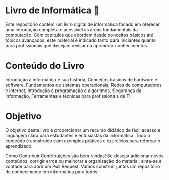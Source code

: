 # Livro de Informática 📘
Este repositório contém um livro digital de informática focado em oferecer uma introdução completa e acessível às áreas fundamentais da computação. Com capítulos que abordam desde conceitos básicos até tópicos avançados, este material é indicado tanto para iniciantes quanto para profissionais que desejam revisar ou aprimorar conhecimentos.

# Conteúdo do Livro
Introdução à informática e sua história,
Conceitos básicos de hardware e software,
Fundamentos de sistemas operacionais,
Redes de computadores e internet,
Introdução à programação e algoritmos,
Segurança da informação,
Ferramentas e técnicas para profissionais de TI.
# Objetivo
O objetivo deste livro é proporcionar um recurso didático de fácil acesso e linguagem clara para estudantes e entusiastas da informática. Todo o conteúdo é construído com exemplos práticos e exercícios para reforçar o aprendizado.

Como Contribuir
Contribuições são bem-vindas! Se desejar adicionar novos conteúdos, corrigir erros ou melhorar a organização do material, sinta-se à vontade para abrir um Pull Request. Vamos construir juntos um repositório de conhecimento em informática para todos!

